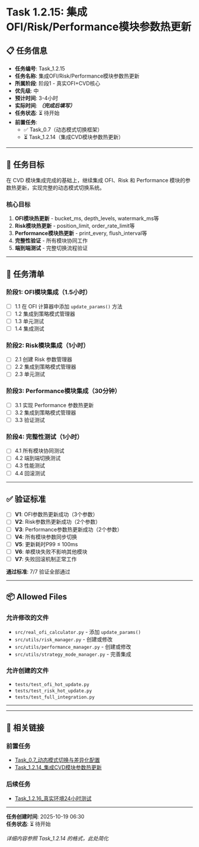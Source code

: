 # Task 1.2.15: 集成OFI/Risk/Performance模块参数热更新

## 📋 任务信息

- **任务编号**: Task_1.2.15
- **任务名称**: 集成OFI/Risk/Performance模块参数热更新
- **所属阶段**: 阶段1 - 真实OFI+CVD核心
- **优先级**: 中
- **预计时间**: 3-4小时
- **实际时间**: ___（完成后填写）___
- **任务状态**: ⏳ 待开始
- **前置任务**: 
  - ✅ Task_0.7（动态模式切换框架）
  - ⏳ Task_1.2.14（集成CVD模块参数热更新）

---

## 🎯 任务目标

在 CVD 模块集成完成的基础上，继续集成 OFI、Risk 和 Performance 模块的参数热更新，实现完整的动态模式切换系统。

### 核心目标

1. **OFI模块热更新** - bucket_ms, depth_levels, watermark_ms等
2. **Risk模块热更新** - position_limit, order_rate_limit等
3. **Performance模块热更新** - print_every, flush_interval等
4. **完整性验证** - 所有模块协同工作
5. **端到端测试** - 完整切换流程验证

---

## 📝 任务清单

### 阶段1: OFI模块集成（1.5小时）

- [ ] 1.1 在 OFI 计算器中添加 `update_params()` 方法
- [ ] 1.2 集成到策略模式管理器
- [ ] 1.3 单元测试
- [ ] 1.4 集成测试

### 阶段2: Risk模块集成（1小时）

- [ ] 2.1 创建 Risk 参数管理器
- [ ] 2.2 集成到策略模式管理器
- [ ] 2.3 单元测试

### 阶段3: Performance模块集成（30分钟）

- [ ] 3.1 实现 Performance 参数热更新
- [ ] 3.2 集成到策略模式管理器
- [ ] 3.3 验证测试

### 阶段4: 完整性测试（1小时）

- [ ] 4.1 所有模块协同测试
- [ ] 4.2 端到端切换测试
- [ ] 4.3 性能测试
- [ ] 4.4 回滚测试

---

## ✅ 验证标准

- [ ] **V1**: OFI参数热更新成功（3个参数）
- [ ] **V2**: Risk参数热更新成功（2个参数）
- [ ] **V3**: Performance参数热更新成功（2个参数）
- [ ] **V4**: 所有模块参数同步切换
- [ ] **V5**: 更新耗时P99 ≤ 100ms
- [ ] **V6**: 单模块失败不影响其他模块
- [ ] **V7**: 失败回滚机制正常工作

**通过标准**: 7/7 验证全部通过

---

## 📦 Allowed Files

### 允许修改的文件
- `src/real_ofi_calculator.py` - 添加 `update_params()`
- `src/utils/risk_manager.py` - 创建或修改
- `src/utils/performance_manager.py` - 创建或修改
- `src/utils/strategy_mode_manager.py` - 完善集成

### 允许创建的文件
- `tests/test_ofi_hot_update.py`
- `tests/test_risk_hot_update.py`
- `tests/test_full_integration.py`

---

---

## 🔗 相关链接

### 前置任务
- [Task_0.7_动态模式切换与差异化配置](../Stage0_准备工作/✅Task_0.7_动态模式切换与差异化配置.md)
- [Task_1.2.14_集成CVD模块参数热更新](./Task_1.2.14_集成CVD模块参数热更新.md)

### 后续任务
- [Task_1.2.16_真实环境24小时测试](./Task_1.2.16_真实环境24小时测试.md)

---

**任务创建时间**: 2025-10-19 06:30  
**任务状态**: ⏳ 待开始

_详细内容参照 Task_1.2.14 的格式，此处简化_

